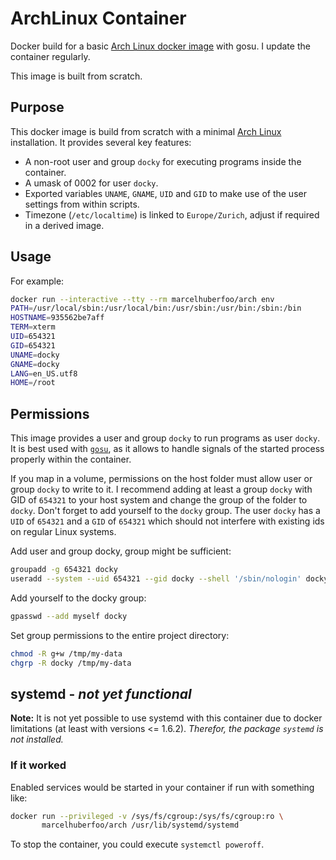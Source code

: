 # ArchLinux Container

Docker build for a basic [Arch Linux docker image][archimage] with gosu. I update the container regularly.

This image is built from scratch.

## Purpose

This docker image is build from scratch with a minimal [Arch Linux][archlinux] installation.
It provides several key features:

* A non-root user and group `docky` for executing programs inside the container.
* A umask of 0002 for user `docky`.
* Exported variables `UNAME`, `GNAME`, `UID` and `GID` to make use of the user settings from within scripts.
* Timezone (`/etc/localtime`) is linked to `Europe/Zurich`, adjust if required in a derived image.

## Usage

For example:

```bash
docker run --interactive --tty --rm marcelhuberfoo/arch env
PATH=/usr/local/sbin:/usr/local/bin:/usr/sbin:/usr/bin:/sbin:/bin
HOSTNAME=935562be7aff
TERM=xterm
UID=654321
GID=654321
UNAME=docky
GNAME=docky
LANG=en_US.utf8
HOME=/root
```

## Permissions

This image provides a user and group `docky` to run programs as user `docky`. It is best used with [`gosu`][gosu], as it allows to handle signals of the started process properly within the container.

If you map in a volume, permissions on the host folder must allow user or group `docky` to write to it. I recommend adding at least a group `docky` with GID of `654321` to your host system and change the group of the folder to `docky`. Don't forget to add yourself to the `docky` group.
The user `docky` has a `UID` of `654321` and a `GID` of `654321` which should not interfere with existing ids on regular Linux systems.

Add user and group docky, group might be sufficient:
```bash
groupadd -g 654321 docky
useradd --system --uid 654321 --gid docky --shell '/sbin/nologin' docky
```

Add yourself to the docky group:
```bash
gpasswd --add myself docky
```

Set group permissions to the entire project directory:
```bash
chmod -R g+w /tmp/my-data
chgrp -R docky /tmp/my-data
```

## systemd - *not yet functional*

**Note:** It is not yet possible to use systemd with this container due to docker limitations (at least with versions <= 1.6.2). *Therefor, the package `systemd` is not installed.*

### If it worked

Enabled services would be started in your container if run with something like:

```bash
docker run --privileged -v /sys/fs/cgroup:/sys/fs/cgroup:ro \
       marcelhuberfoo/arch /usr/lib/systemd/systemd
```

To stop the container, you could execute ``systemctl poweroff``.

[archlinux]: https://www.archlinux.org
[gosu]: https://github.com/tianon/gosu
[archimage]: https://registry.hub.docker.com/u/marcelhuberfoo/arch/
